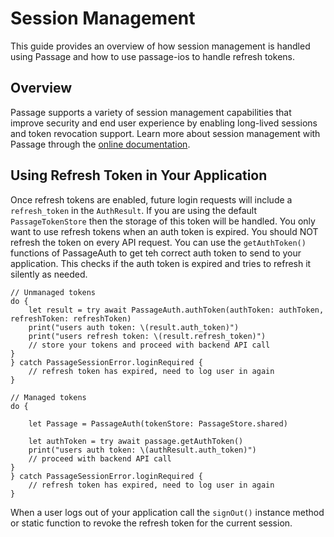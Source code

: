 # Session Management

This guide provides an overview of how session management is handled using Passage and how to use passage-ios to handle refresh tokens.

## Overview

Passage supports a variety of session management capabilities that improve security and end user experience by enabling long-lived sessions and token revocation support. Learn more about session management with Passage through the [online documentation](https://docs.passage.id/auth-configuration/session-management).

## Using Refresh Token in Your Application

Once refresh tokens are enabled, future login requests will include a `refresh_token` in the `AuthResult`. If you are using the default `PassageTokenStore` then the storage of this token will be handled. You only want to use refresh tokens when an auth token is expired. You should NOT refresh the token on every API request. You can use the `getAuthToken()` functions of PassageAuth to get teh correct auth token to send to your application. This checks if the auth token is expired and tries to refresh it silently as needed.


```
// Unmanaged tokens
do {
    let result = try await PassageAuth.authToken(authToken: authToken, refreshToken: refreshToken)
    print("users auth token: \(result.auth_token)")
    print("users refresh token: \(result.refresh_token)")
    // store your tokens and proceed with backend API call
}
} catch PassageSessionError.loginRequired {
    // refresh token has expired, need to log user in again
}
```

```
// Managed tokens
do {

    let Passage = PassageAuth(tokenStore: PassageStore.shared)

    let authToken = try await passage.getAuthToken()
    print("users auth token: \(authResult.auth_token)")
    // proceed with backend API call
}
} catch PassageSessionError.loginRequired {
    // refresh token has expired, need to log user in again
}

```

When a user logs out of your application call the `signOut()` instance method or static function to revoke the refresh token for the current session.
